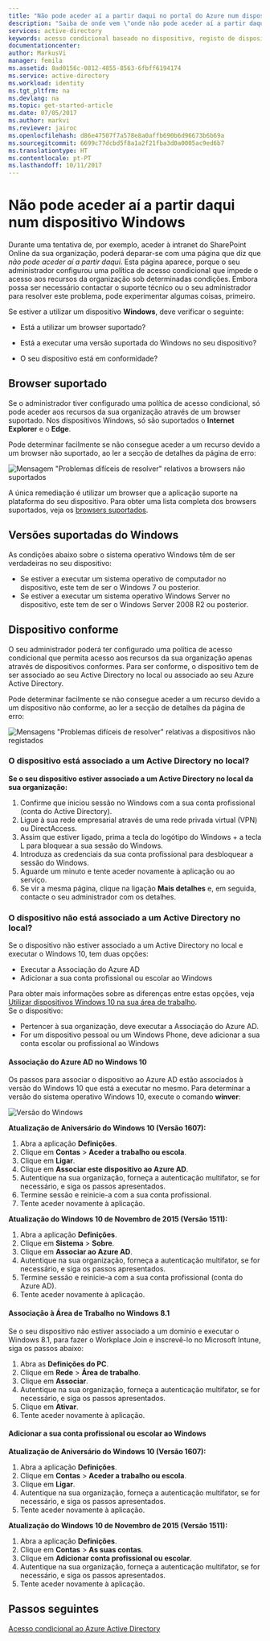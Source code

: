 ```yaml
---
title: "Não pode aceder aí a partir daqui no portal do Azure num dispositivo Windows | Microsoft Docs"
description: "Saiba de onde vem \"onde não pode aceder aí a partir daqui\" e o que poderia verificar para evitar esta caixa de diálogo."
services: active-directory
keywords: acesso condicional baseado no dispositivo, registo de dispositivos, ativar o registo de dispositivos, registo de dispositivos e MDM
documentationcenter: 
author: MarkusVi
manager: femila
ms.assetid: 8ad0156c-0812-4855-8563-6fbff6194174
ms.service: active-directory
ms.workload: identity
ms.tgt_pltfrm: na
ms.devlang: na
ms.topic: get-started-article
ms.date: 07/05/2017
ms.author: markvi
ms.reviewer: jairoc
ms.openlocfilehash: d86e47507f7a578e8a0affb690b6d96673b6b69a
ms.sourcegitcommit: 6699c77dcbd5f8a1a2f21fba3d0a0005ac9ed6b7
ms.translationtype: HT
ms.contentlocale: pt-PT
ms.lasthandoff: 10/11/2017
---
```

# <a name="you-cant-get-there-from-here-on-a-windows-device"></a>Não pode aceder aí a partir daqui num dispositivo Windows

Durante uma tentativa de, por exemplo, aceder à intranet do SharePoint Online da sua organização, poderá deparar-se com uma página que diz que *não pode aceder aí a partir daqui*. Esta página aparece, porque o seu administrador configurou uma política de acesso condicional que impede o acesso aos recursos da organização sob determinadas condições. Embora possa ser necessário contactar o suporte técnico ou o seu administrador para resolver este problema, pode experimentar algumas coisas, primeiro.

Se estiver a utilizar um dispositivo **Windows**, deve verificar o seguinte:

- Está a utilizar um browser suportado?

- Está a executar uma versão suportada do Windows no seu dispositivo?

- O seu dispositivo está em conformidade?






## <a name="supported-browser"></a>Browser suportado

Se o administrador tiver configurado uma política de acesso condicional, só pode aceder aos recursos da sua organização através de um browser suportado. Nos dispositivos Windows, só são suportados o **Internet Explorer** e o **Edge**.

Pode determinar facilmente se não consegue aceder a um recurso devido a um browser não suportado, ao ler a secção de detalhes da página de erro:

![Mensagem "Problemas difíceis de resolver" relativos a browsers não suportados](./media/active-directory-conditional-access-device-remediation/02.png "Cenário")

A única remediação é utilizar um browser que a aplicação suporte na plataforma do seu dispositivo. Para obter uma lista completa dos browsers suportados, veja os [browsers suportados](active-directory-conditional-access-supported-apps.md).  


## <a name="supported-versions-of-windows"></a>Versões suportadas do Windows

As condições abaixo sobre o sistema operativo Windows têm de ser verdadeiras no seu dispositivo: 

- Se estiver a executar um sistema operativo de computador no dispositivo, este tem de ser o Windows 7 ou posterior.
- Se estiver a executar um sistema operativo Windows Server no dispositivo, este tem de ser o Windows Server 2008 R2 ou posterior. 


## <a name="compliant-device"></a>Dispositivo conforme

O seu administrador poderá ter configurado uma política de acesso condicional que permita acesso aos recursos da sua organização apenas através de dispositivos conformes. Para ser conforme, o dispositivo tem de ser associado ao seu Active Directory no local ou associado ao seu Azure Active Directory.

Pode determinar facilmente se não consegue aceder a um recurso devido a um dispositivo não conforme, ao ler a secção de detalhes da página de erro:
 
![Mensagens "Problemas difíceis de resolver" relativas a dispositivos não registados](./media/active-directory-conditional-access-device-remediation/01.png "Cenário")


### <a name="is-your-device-joined-to-an-on-premises-active-directory"></a>O dispositivo está associado a um Active Directory no local?

**Se o seu dispositivo estiver associado a um Active Directory no local da sua organização:**

1. Confirme que iniciou sessão no Windows com a sua conta profissional (conta do Active Directory).
2. Ligue à sua rede empresarial através de uma rede privada virtual (VPN) ou DirectAccess.
3. Assim que estiver ligado, prima a tecla do logótipo do Windows + a tecla L para bloquear a sua sessão do Windows.
4. Introduza as credenciais da sua conta profissional para desbloquear a sessão do Windows.
5. Aguarde um minuto e tente aceder novamente à aplicação ou ao serviço.
6. Se vir a mesma página, clique na ligação **Mais detalhes** e, em seguida, contacte o seu administrador com os detalhes.


### <a name="is-your-device-not-joined-to-an-on-premises-active-directory"></a>O dispositivo não está associado a um Active Directory no local?

Se o dispositivo não estiver associado a um Active Directory no local e executar o Windows 10, tem duas opções:

* Executar a Associação do Azure AD
* Adicionar a sua conta profissional ou escolar ao Windows

Para obter mais informações sobre as diferenças entre estas opções, veja [Utilizar dispositivos Windows 10 na sua área de trabalho](active-directory-azureadjoin-windows10-devices.md).  
Se o dispositivo:

- Pertencer à sua organização, deve executar a Associação do Azure AD.
- For um dispositivo pessoal ou um Windows Phone, deve adicionar a sua conta escolar ou profissional ao Windows 



#### <a name="azure-ad-join-on-windows-10"></a>Associação do Azure AD no Windows 10

Os passos para associar o dispositivo ao Azure AD estão associados à versão do Windows 10 que está a executar no mesmo. Para determinar a versão do sistema operativo Windows 10, execute o comando **winver**: 

![Versão do Windows](./media/active-directory-conditional-access-device-remediation/03.png )


**Atualização de Aniversário do Windows 10 (Versão 1607):**

1. Abra a aplicação **Definições**.
2. Clique em **Contas** > **Aceder a trabalho ou escola**.
3. Clique em **Ligar**.
4. Clique em **Associar este dispositivo ao Azure AD**.
5. Autentique na sua organização, forneça a autenticação multifator, se for necessário, e siga os passos apresentados.
6. Termine sessão e reinicie-a com a sua conta profissional.
7. Tente aceder novamente à aplicação.

**Atualização do Windows 10 de Novembro de 2015 (Versão 1511):**

1. Abra a aplicação **Definições**.
2. Clique em **Sistema** > **Sobre**.
3. Clique em **Associar ao Azure AD**.
4. Autentique na sua organização, forneça a autenticação multifator, se for necessário, e siga os passos apresentados.
5. Termine sessão e reinicie-a com a sua conta profissional (conta do Azure AD).
6. Tente aceder novamente à aplicação.


#### <a name="workplace-join-on-windows-81"></a>Associação à Área de Trabalho no Windows 8.1

Se o seu dispositivo não estiver associado a um domínio e executar o Windows 8.1, para fazer o Workplace Join e inscrevê-lo no Microsoft Intune, siga os passos abaixo:

1. Abra as **Definições do PC**.
2. Clique em **Rede** > **Área de trabalho**.
3. Clique em **Associar**.
4. Autentique na sua organização, forneça a autenticação multifator, se for necessário, e siga os passos apresentados.
5. Clique em **Ativar**.
6. Tente aceder novamente à aplicação.



#### <a name="add-your-work-or-school-account-to-windows"></a>Adicionar a sua conta profissional ou escolar ao Windows 


**Atualização de Aniversário do Windows 10 (Versão 1607):**

1. Abra a aplicação **Definições**.
2. Clique em **Contas** > **Aceder a trabalho ou escola**.
3. Clique em **Ligar**.
4. Autentique na sua organização, forneça a autenticação multifator, se for necessário, e siga os passos apresentados.
5. Tente aceder novamente à aplicação.


**Atualização do Windows 10 de Novembro de 2015 (Versão 1511):**

1. Abra a aplicação **Definições**.
2. Clique em **Contas** > **As suas contas**.
3. Clique em **Adicionar conta profissional ou escolar**.
4. Autentique na sua organização, forneça a autenticação multifator, se for necessário, e siga os passos apresentados.
5. Tente aceder novamente à aplicação.





## <a name="next-steps"></a>Passos seguintes
[Acesso condicional ao Azure Active Directory](active-directory-conditional-access.md)

